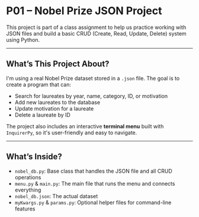 # P01 – Nobel Prize JSON Project

This project is part of a class assignment to help us practice working with JSON files and build a basic CRUD (Create, Read, Update, Delete) system using Python.

---

## What’s This Project About?

I'm using a real Nobel Prize dataset stored in a `.json` file. The goal is to create a program that can:

- Search for laureates by year, name, category, ID, or motivation
- Add new laureates to the database
- Update motivation for a laureate
- Delete a laureate by ID

The project also includes an interactive **terminal menu** built with `InquirerPy`, so it's user-friendly and easy to navigate.

---

## What’s Inside?

- `nobel_db.py`: Base class that handles the JSON file and all CRUD operations
- `menu.py` & `main.py`: The main file that runs the menu and connects everything
- `nobel_db.json`: The actual dataset
- `myKwargs.py` & `params.py`: Optional helper files for command-line features

